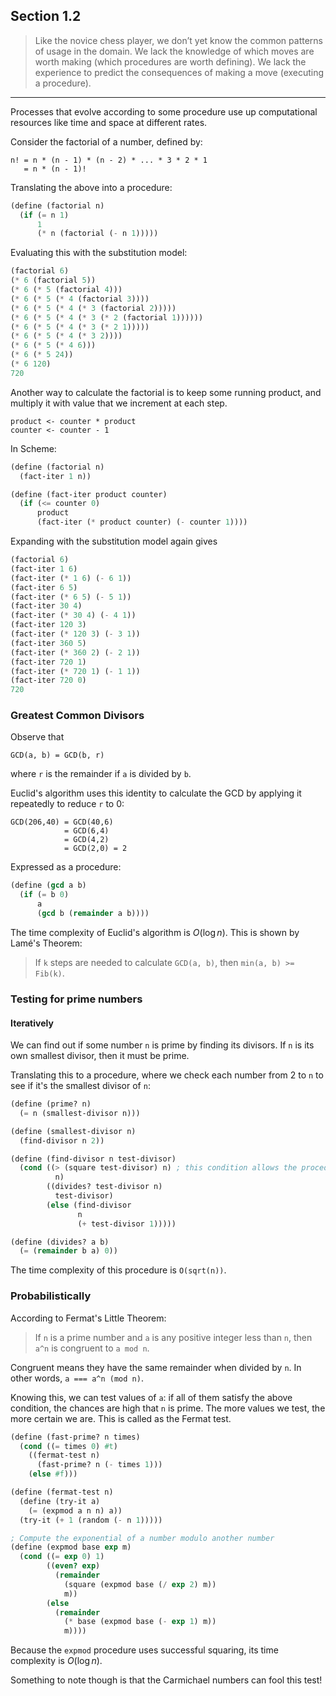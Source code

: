 ## Section 1.2

> Like the novice chess player, we don’t yet know the common patterns of usage
> in the domain.  We lack the knowledge of which moves are worth making (which
> procedures are worth defining). We lack the experience to predict the
> consequences of making a move (executing a procedure).

---

Processes that evolve according to some procedure use up computational resources
like time and space at different rates.

Consider the factorial of a number, defined by:

```
n! = n * (n - 1) * (n - 2) * ... * 3 * 2 * 1
   = n * (n - 1)!
```

Translating the above into a procedure:

```scheme
(define (factorial n)
  (if (= n 1)
      1
      (* n (factorial (- n 1)))))
```

Evaluating this with the substitution model:

```scheme
(factorial 6)
(* 6 (factorial 5))
(* 6 (* 5 (factorial 4)))
(* 6 (* 5 (* 4 (factorial 3))))
(* 6 (* 5 (* 4 (* 3 (factorial 2)))))
(* 6 (* 5 (* 4 (* 3 (* 2 (factorial 1))))))
(* 6 (* 5 (* 4 (* 3 (* 2 1)))))
(* 6 (* 5 (* 4 (* 3 2))))
(* 6 (* 5 (* 4 6)))
(* 6 (* 5 24))
(* 6 120)
720
```

Another way to calculate the factorial is to keep some running product, and
multiply it with value that we increment at each step.

```
product <- counter * product
counter <- counter - 1
```

In Scheme:

```scheme
(define (factorial n)
  (fact-iter 1 n))

(define (fact-iter product counter)
  (if (<= counter 0)
      product
      (fact-iter (* product counter) (- counter 1))))
```

Expanding with the substitution model again gives

```scheme
(factorial 6)
(fact-iter 1 6)
(fact-iter (* 1 6) (- 6 1))
(fact-iter 6 5)
(fact-iter (* 6 5) (- 5 1))
(fact-iter 30 4)
(fact-iter (* 30 4) (- 4 1))
(fact-iter 120 3)
(fact-iter (* 120 3) (- 3 1))
(fact-iter 360 5)
(fact-iter (* 360 2) (- 2 1))
(fact-iter 720 1)
(fact-iter (* 720 1) (- 1 1))
(fact-iter 720 0)
720
```

### Greatest Common Divisors

Observe that

```
GCD(a, b) = GCD(b, r)
```

where `r` is the remainder if `a` is divided by `b`.

Euclid's algorithm uses this identity to calculate the GCD by applying it
repeatedly to reduce `r` to 0:

```
GCD(206,40) = GCD(40,6)
            = GCD(6,4)
            = GCD(4,2)
            = GCD(2,0) = 2
```

Expressed as a procedure:

```scheme
(define (gcd a b)
  (if (= b 0)
      a
      (gcd b (remainder a b))))
```

The time complexity of Euclid's algorithm is $O(\log{n})$. This is shown by
Lamé's Theorem:

> If `k` steps are needed to calculate `GCD(a, b)`, then `min(a, b) >= Fib(k)`.

### Testing for prime numbers

#### Iteratively

We can find out if some number `n` is prime by finding its divisors. If `n` is
its own smallest divisor, then it must be prime.

Translating this to a procedure, where we check each number from 2 to `n` to see
if it's the smallest divisor of `n`:

```scheme
(define (prime? n)
  (= n (smallest-divisor n)))

(define (smallest-divisor n)
  (find-divisor n 2))

(define (find-divisor n test-divisor)
  (cond ((> (square test-divisor) n) ; this condition allows the procedure to be O(sqrt(n))
          n)
        ((divides? test-divisor n)
          test-divisor)
        (else (find-divisor
               n
               (+ test-divisor 1)))))

(define (divides? a b)
  (= (remainder b a) 0))
```

The time complexity of this procedure is `O(sqrt(n))`.

### Probabilistically

According to Fermat's Little Theorem:

> If `n` is a prime number and `a` is any positive integer less than `n`, then
> `a^n` is congruent to `a mod n`.

Congruent means they have the same remainder when divided by `n`. In other
words, `a === a^n (mod n)`.

Knowing this, we can test values of `a`: if all of them satisfy the above
condition, the chances are high that `n` is prime. The more values we test, the
more certain we are. This is called as the Fermat test.

```scheme
(define (fast-prime? n times)
  (cond ((= times 0) #t)
    ((fermat-test n)
      (fast-prime? n (- times 1)))
    (else #f)))

(define (fermat-test n)
  (define (try-it a)
    (= (expmod a n n) a))
  (try-it (+ 1 (random (- n 1)))))

; Compute the exponential of a number modulo another number
(define (expmod base exp m)
  (cond ((= exp 0) 1)
        ((even? exp)
          (remainder
            (square (expmod base (/ exp 2) m))
            m))
        (else
          (remainder
            (* base (expmod base (- exp 1) m))
            m))))
```

Because the `expmod` procedure uses successful squaring, its time complexity is
$O(\log{n})$.

Something to note though is that the Carmichael numbers can fool this test!

